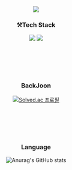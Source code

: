 <div align=center>
<img src="https://capsule-render.vercel.app/api?type=soft&color=auto&height=300&section=header&text=capsule%20render&fontSize=90" />


### ⚒️Tech Stack
<img src="https://img.shields.io/badge/Android-3DDC84?style=flat&logo=Android&logoColor=white"/>
<img src="https://img.shields.io/badge/kotlin-7F52FF?style=flat&logo=kotlin&logoColor=white"/>

<br/><br/><br/><br/>
### BackJoon
[![Solved.ac
프로필](http://mazassumnida.wtf/api/v2/generate_badge?boj=gkdidms)](https://solved.ac/gkdidms)


<br/><br/><br/><br/>

### Language
![Anurag's GitHub stats](https://github-readme-stats.vercel.app/api?username=gkdidms&show_icons=true&theme=synthwave)

<br/><br/><br/><br/>


</div>
